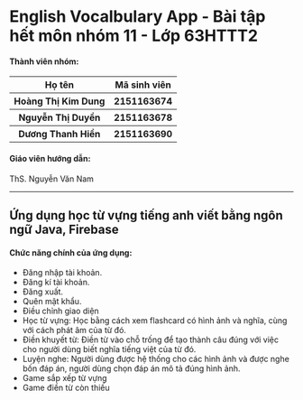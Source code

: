 <h1>English Vocalbulary App - Bài tập hết môn nhóm 11 - Lớp 63HTTT2</h1>
<h4>Thành viên nhóm: </h4>
<table>
  <tr>
    <th>Họ tên</th>
    <th>Mã sinh viên</th>
  </tr>
  <tr>
    <th>Hoàng Thị Kim Dung</th>
    <th>2151163674</th>
  </tr>
  <tr>
    <th>Nguyễn Thị Duyền</th>
    <th>2151163678</th>
  </tr>
  <tr>
    <th>Dương Thanh Hiền</th>
    <th>2151163690</th>
  </tr>
</table>
<h4>Giáo viên hướng dẫn: </h4> <span>ThS. Nguyễn Văn Nam</span>

<hr>
<h2>Ứng dụng học từ vựng tiếng anh viết bằng ngôn ngữ Java, Firebase</h2>
<h4>Chức năng chính của ứng dụng: </h4>
<ul>
  <li> Đăng nhập tài khoản. </li>
  <li> Đăng kí tài khoản. </li>
  <li> Đăng xuất.</li>
  <li> Quên mật khẩu. </li>
  <li> Điều chỉnh giao diện </li>
  <li> Học từ vựng: Học bằng cách xem flashcard có hình ảnh và nghĩa, cùng với cách phát âm của từ đó.</li>
  <li> Điền khuyết từ: Điền từ vào chỗ trống để tạo thành câu đúng với việc cho người dùng biết nghĩa tiếng việt của từ đó.</li>
  <li> Luyện nghe: Người dùng được hệ thống cho các hình ảnh và được nghe bốn đáp án, người dùng chọn đáp án mô tả đúng hình ảnh.</li>
  <li> Game sắp xếp từ vựng</li>
  <li> Game điền từ còn thiếu</li>
</ul>

